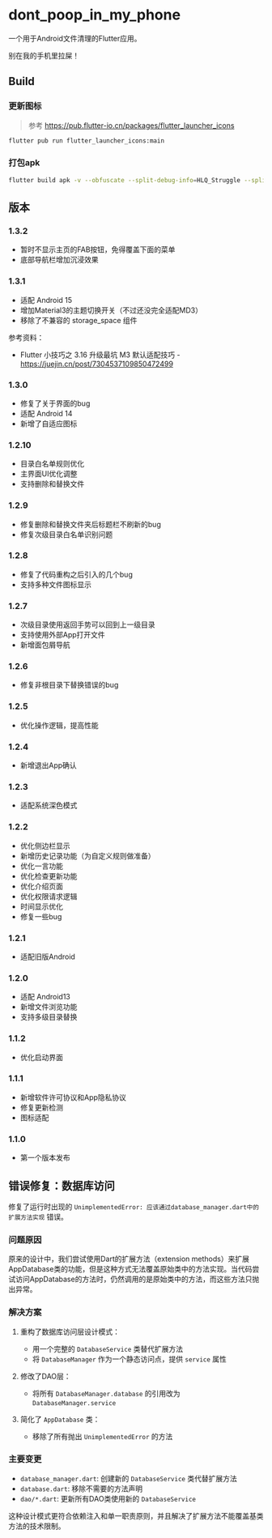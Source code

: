 # dont_poop_in_my_phone

一个用于Android文件清理的Flutter应用。

别在我的手机里拉屎！

## Build

### 更新图标

>参考 https://pub.flutter-io.cn/packages/flutter_launcher_icons

```bash
flutter pub run flutter_launcher_icons:main
```

### 打包apk

```bash
flutter build apk -v --obfuscate --split-debug-info=HLQ_Struggle --split-per-abi --release
```


## 版本
### 1.3.2
- 暂时不显示主页的FAB按钮，免得覆盖下面的菜单
- 底部导航栏增加沉浸效果

### 1.3.1
- 适配 Android 15
- 增加Material3的主题切换开关（不过还没完全适配MD3）
- 移除了不兼容的 storage_space 组件

参考资料：
- Flutter 小技巧之 3.16 升级最坑 M3 默认适配技巧 - https://juejin.cn/post/7304537109850472499

### 1.3.0
- 修复了关于界面的bug
- 适配 Android 14
- 新增了自适应图标

### 1.2.10
- 目录白名单规则优化
- 主界面UI优化调整
- 支持删除和替换文件

### 1.2.9
- 修复删除和替换文件夹后标题栏不刷新的bug
- 修复次级目录白名单识别问题

### 1.2.8
- 修复了代码重构之后引入的几个bug
- 支持多种文件图标显示

### 1.2.7
- 次级目录使用返回手势可以回到上一级目录
- 支持使用外部App打开文件
- 新增面包屑导航

### 1.2.6
- 修复非根目录下替换错误的bug

### 1.2.5
- 优化操作逻辑，提高性能

### 1.2.4
- 新增退出App确认

### 1.2.3
- 适配系统深色模式

### 1.2.2
- 优化侧边栏显示
- 新增历史记录功能（为自定义规则做准备）
- 优化一言功能
- 优化检查更新功能
- 优化介绍页面
- 优化权限请求逻辑
- 时间显示优化
- 修复一些bug

### 1.2.1
- 适配旧版Android

### 1.2.0
- 适配 Android13
- 新增文件浏览功能
- 支持多级目录替换

### 1.1.2
- 优化启动界面

### 1.1.1
- 新增软件许可协议和App隐私协议
- 修复更新检测
- 图标适配

### 1.1.0
- 第一个版本发布

## 错误修复：数据库访问

修复了运行时出现的 `UnimplementedError: 应该通过database_manager.dart中的扩展方法实现` 错误。

### 问题原因

原来的设计中，我们尝试使用Dart的扩展方法（extension methods）来扩展AppDatabase类的功能，但是这种方式无法覆盖原始类中的方法实现。当代码尝试访问AppDatabase的方法时，仍然调用的是原始类中的方法，而这些方法只抛出异常。

### 解决方案

1. 重构了数据库访问层设计模式：
   - 用一个完整的 `DatabaseService` 类替代扩展方法
   - 将 `DatabaseManager` 作为一个静态访问点，提供 `service` 属性

2. 修改了DAO层：
   - 将所有 `DatabaseManager.database` 的引用改为 `DatabaseManager.service`

3. 简化了 `AppDatabase` 类：
   - 移除了所有抛出 `UnimplementedError` 的方法

### 主要变更

- `database_manager.dart`: 创建新的 `DatabaseService` 类代替扩展方法
- `database.dart`: 移除不需要的方法声明
- `dao/*.dart`: 更新所有DAO类使用新的 `DatabaseService`

这种设计模式更符合依赖注入和单一职责原则，并且解决了扩展方法不能覆盖基类方法的技术限制。